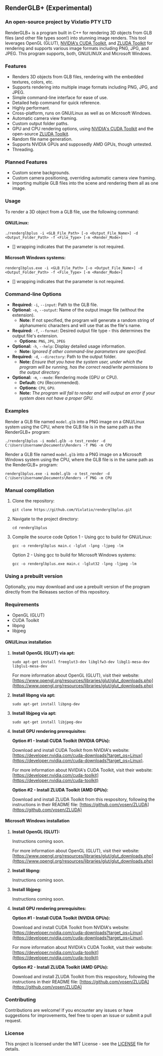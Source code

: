 ## RenderGLB+ (Experimental)
### An open-source project by Vixlatio PTY LTD

RenderGLB+ is a program built in C++ for rendering 3D objects from GLB files (and other file types soon!) into stunning image renders. This tool leverages OpenGL (GLUT), [NVIDIA's CUDA Toolkit](https://developer.nvidia.com/cuda-toolkit), and [ZLUDA Toolkit](https://github.com/vosen/ZLUDA) for rendering and supports various image formats including PNG, JPG, and JPEG. This program supports, both, GNU/LINUX and Microsoft Windows.

### Features

- Renders 3D objects from GLB files, rendering with the embedded textures, colors, etc.
- Supports rendering into multiple image formats including PNG, JPG, and JPEG.
- Simple command-line interface for ease of use.
- Detailed help command for quick reference.
- Highly performant.
- Cross-platform, runs on GNU/Linux as well as on Microsoft Windows.
- Automatic camera view framing.
- Custom output folder paths.
- GPU and CPU rendering options, using [NVIDIA's CUDA Toolkit](https://developer.nvidia.com/cuda-toolkit) and the open-source [ZLUDA Toolkit](https://github.com/vosen/ZLUDA).
- Random file name generation.
- Supports NVIDIA GPUs and supposedly AMD GPUs, though untested.
- Threading.

### Planned Features
- Custom scene backgrounds.
- Custom camera positioning, overriding automatic camera view framing.
- Importing multiple GLB files into the scene and rendering them all as one image.

### Usage

To render a 3D object from a GLB file, use the following command:

#### GNU/Linux:

```
./renderglbplus -i <GLB_File_Path> [-o <Output_File_Name>] -d <Output_Folder_Path> -f <File_Type> [-m <Render_Mode>]
```

* [] wrapping indicates that the parameter is not required.

#### Microsoft Windows systems:

```
renderglbplus.exe -i <GLB_File_Path> [-o <Output_File_Name>] -d <Output_Folder_Path> -f <File_Type> [-m <Render_Mode>]
```

* [] wrapping indicates that the parameter is not required.

### Command-line Options

- **Required:** `-i`, `--input`: Path to the GLB file.
- **Optional:** `-o`, `--output`: Name of the output image file (without the extension).
   - **Note:** If not specified, the program will generate a random string of alphanumeric characters and will use that as the file's name.
- **Required:** `-f`, `--format`: Desired output file type - this determines the output file's extension.
   - **Options:** `PNG`, `JPG`, `JPEG`
- **Optional:** `-h`, `--help`: Display detailed usage information.
   - **Note:** *Ignored if other command-line parameters are specified.*
- **Required:** `-d`, `--directory`: Path to the output folder.
   - **Note:** *Ensure that you have the system user, under which the program will be running, has the correct read/write permissions to the output directory.*
- **Optional:** `-m`, `--mode`: Rendering mode (GPU or CPU).
   - **Default:** `CPU` (Recommended).
   - **Options:** `CPU`, `GPU`.
   - **Note:** *The program will fail to render and will output an error if your system does not have a proper GPU.*

### Examples

Render a GLB file named `model.glb` into a PNG image on a GNU/Linux system using the CPU, where the GLB file is in the same path as the RenderGLB+ program:
```
./renderglbplus -i model.glb -o test_render -d C:\Users\Username\Documents\Renders -f PNG -m CPU
```

Render a GLB file named `model.glb` into a PNG image on a Microsoft Windows system using the CPU, where the GLB file is in the same path as the RenderGLB+ program:
```
renderglbplus.exe -i model.glb -o test_render -d C:\Users\Username\Documents\Renders -f PNG -m CPU
```

### Manual complilation

1. Clone the repository:
   ```
   git clone https://github.com/Vixlatio/renderglbplus.git
   ```

2. Navigate to the project directory:
   ```
   cd renderglbplus
   ```

3. Compile the source code
     Option 1 - Using gcc to build for GNU/Linux:
     ```
     gcc -o renderglbplus main.c -lglut -lpng -ljpeg -lm
     ```
     Option 2 - Using gcc to build for Microsoft Windows systems:
     ```
     gcc -o renderglbplus.exe main.c -lglut32 -lpng -ljpeg -lm
     ```

### Using a prebuilt version

Optionally, you may download and use a prebuilt version of the program directly from the Releases section of this repository.

### Requirements

- OpenGL (GLUT)
- CUDA Toolkit
- libpng
- libjpeg

#### GNU/Linux installation

1. **Install OpenGL (GLUT) via apt:**

   `sudo apt-get install freeglut3-dev libglfw3-dev libgl1-mesa-dev libglu1-mesa-dev`

   For more information about OpenGL (GLUT), visit their website: [https://www.opengl.org/resources/libraries/glut/glut_downloads.php](https://www.opengl.org/resources/libraries/glut/glut_downloads.php)
2. **Install libpng via apt:**

   `sudo apt-get install libpng-dev`
3. **Install libjpeg via apt:**

   `sudo apt-get install libjpeg-dev`
4. **Install GPU rendering prerequisites:**

   **Option #1 - Install CUDA Toolkit (NVIDIA GPUs):**

   Download and install CUDA Toolkit from NVIDIA's website: [https://developer.nvidia.com/cuda-downloads?target_os=Linux](https://developer.nvidia.com/cuda-downloads?target_os=Linux).
   
   For more information about NVIDIA's CUDA Toolkit, visit their website: [https://developer.nvidia.com/cuda-toolkit](https://developer.nvidia.com/cuda-toolkit)

   **Option #2 - Install ZLUDA Toolkit (AMD GPUs):**

   Download and install ZLUDA Toolkit from this respository, following the instructions in their README file: [https://github.com/vosen/ZLUDA](https://github.com/vosen/ZLUDA)

#### Microsoft Windows installation

1. **Install OpenGL (GLUT):**

   Instructions coming soon.

   For more information about OpenGL (GLUT), visit their website: [https://www.opengl.org/resources/libraries/glut/glut_downloads.php](https://www.opengl.org/resources/libraries/glut/glut_downloads.php)
2. **Install libpng:**

   Instructions coming soon.
3. **Install libjpeg:**

   Instructions coming soon.
4. **Install GPU rendering prerequisites:**

   **Option #1 - Install CUDA Toolkit (NVIDIA GPUs):**

   Download and install CUDA Toolkit from NVIDIA's website: [https://developer.nvidia.com/cuda-downloads?target_os=Linux](https://developer.nvidia.com/cuda-downloads?target_os=Linux).
   
   For more information about NVIDIA's CUDA Toolkit, visit their website: [https://developer.nvidia.com/cuda-toolkit](https://developer.nvidia.com/cuda-toolkit)

   **Option #2 - Install ZLUDA Toolkit (AMD GPUs):**

   Download and install ZLUDA Toolkit from this respository, following the instructions in their README file: [https://github.com/vosen/ZLUDA](https://github.com/vosen/ZLUDA)

### Contributing

Contributions are welcome! If you encounter any issues or have suggestions for improvements, feel free to open an issue or submit a pull request.

### License

This project is licensed under the MIT License - see the [LICENSE](LICENSE) file for details.
